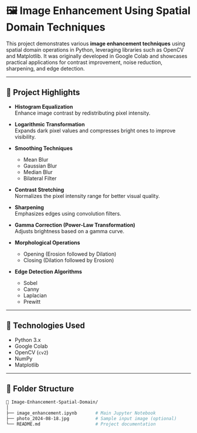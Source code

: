 # 🖼️ Image Enhancement Using Spatial Domain Techniques

This project demonstrates various **image enhancement techniques** using spatial domain operations in Python, leveraging libraries such as OpenCV and Matplotlib. It was originally developed in Google Colab and showcases practical applications for contrast improvement, noise reduction, sharpening, and edge detection.

---

## 📌 Project Highlights

- **Histogram Equalization**  
  Enhance image contrast by redistributing pixel intensity.

- **Logarithmic Transformation**  
  Expands dark pixel values and compresses bright ones to improve visibility.

- **Smoothing Techniques**  
  - Mean Blur  
  - Gaussian Blur  
  - Median Blur  
  - Bilateral Filter

- **Contrast Stretching**  
  Normalizes the pixel intensity range for better visual quality.

- **Sharpening**  
  Emphasizes edges using convolution filters.

- **Gamma Correction (Power-Law Transformation)**  
  Adjusts brightness based on a gamma curve.

- **Morphological Operations**  
  - Opening (Erosion followed by Dilation)  
  - Closing (Dilation followed by Erosion)

- **Edge Detection Algorithms**  
  - Sobel  
  - Canny  
  - Laplacian  
  - Prewitt

---

## 🧪 Technologies Used

- Python 3.x  
- Google Colab  
- OpenCV (`cv2`)  
- NumPy  
- Matplotlib

---

## 📂 Folder Structure

```bash
📁 Image-Enhancement-Spatial-Domain/
│
├── image_enhancement.ipynb       # Main Jupyter Notebook
├── photo_2024-08-18.jpg          # Sample input image (optional)
└── README.md                     # Project documentation

